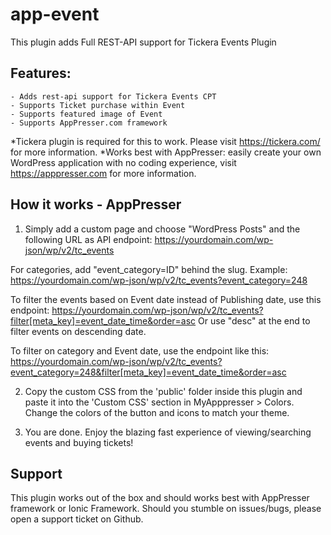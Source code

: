 # app-event
This plugin adds Full REST-API support for Tickera Events Plugin

## Features:
	- Adds rest-api support for Tickera Events CPT
	- Supports Ticket purchase within Event
	- Supports featured image of Event
	- Supports AppPresser.com framework

*Tickera plugin is required for this to work. Please visit https://tickera.com/ for more information.
*Works best with AppPresser: easily create your own WordPress application with no coding experience, visit https://apppresser.com for more information.
	
## How it works - AppPresser
1. Simply add a custom page and choose "WordPress Posts" and the following URL as API endpoint: 
https://yourdomain.com/wp-json/wp/v2/tc_events

For categories, add "event_category=ID" behind the slug. Example:
https://yourdomain.com/wp-json/wp/v2/tc_events?event_category=248

To filter the events based on Event date instead of Publishing date, use this endpoint:
https://yourdomain.com/wp-json/wp/v2/tc_events?filter[meta_key]=event_date_time&order=asc 
Or use "desc" at the end to filter events on descending date.

To filter on category and Event date, use the endpoint like this:
https://yourdomain.com/wp-json/wp/v2/tc_events?event_category=248&filter[meta_key]=event_date_time&order=asc


2. Copy the custom CSS from the 'public' folder inside this plugin and paste it into the 'Custom CSS' section in MyApppresser > Colors. Change the colors of the button and icons to match your theme.

3. You are done. Enjoy the blazing fast experience of viewing/searching events and buying tickets!
	
## Support
This plugin works out of the box and should works best with AppPresser framework or Ionic Framework. Should you stumble on issues/bugs, please open a support ticket on Github.
